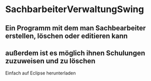 # SachbarbeiterVerwaltungSwing

## Ein Programm mit dem man Sachbearbeiter erstellen, löschen oder editieren kann
## außerdem ist es möglich ihnen Schulungen zuzuweisen und zu löschen

Einfach auf Eclipse herunterladen 
